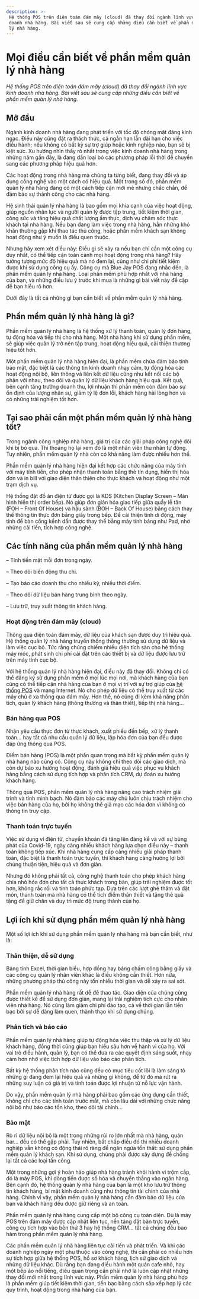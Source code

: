 ```yaml
---
description: >-
 Hệ thống POS trên điện toán đám mây (cloud) đã thay đổi ngành lĩnh vực kinh
 doanh nhà hàng. Bài viết sau sẽ cung cấp những điều cần biết về phần mềm quản
 lý nhà hàng.
---
```


# Mọi điều cần biết về phần mềm quản lý nhà hàng

_Hệ thống POS trên điện toán đám mây (cloud) đã thay đổi ngành lĩnh vực kinh doanh nhà hàng. Bài viết sau sẽ cung cấp những điều cần biết về phần mềm quản lý nhà hàng._

## Mở đầu

Ngành kinh doanh nhà hàng đang phát triển với tốc độ chóng mặt đáng kinh ngạc. Điều này cũng đặt ra thách thức, cả ngắn hạn lẫn dài hạn cho việc điều hành; nếu không có bất kỳ sự trợ giúp hoặc kinh nghiệp nào, bạn sẽ bị kiệt sức. Xu hướng nhìn thấy rõ nhất trong việc kinh doanh nhà hàng trong những năm gần đây, là đang dần loại bỏ các phương pháp lỗi thời để chuyển sang các phương pháp hiệu quả hơn.

Các hoạt động trong nhà hàng mà chúng ta từng biết, đang thay đổi và áp dụng công nghệ vào một cách có hiệu quả. Một trong số đó, phần mềm quản lý nhà hàng đang có một cách tiếp cận mới mẻ nhưng chắc chắn, để đảm bảo sự thành công cho các nhà hàng.

Hệ sinh thái quản lý nhà hàng là bao gồm mọi khía cạnh của việc hoạt động, giúp nguồn nhân lực và người quản lý được tập trung, tiết kiệm thời gian, công sức và tăng hiệu quả chất lượng ẩm thực, dịch vụ chăm sóc thực khách tại nhà hàng. Nếu bạn đang làm việc trong nhà hàng, hẳn những khó khăn thường gặp khi thao tác thủ công, hoặc phần mềm khách sạn không hoạt động như ý muốn là điều quen thuộc.

Nhưng hãy xem xét điều này: Điều gì sẽ xảy ra nếu bạn chỉ cần một công cụ duy nhất, có thể tiếp cận toàn cảnh mọi hoạt động trong nhà hàng? Hãy tưởng tượng mức độ hiệu quả mà nó đem lại, cũng như chi phí tiết kiệm được khi sử dụng công cụ ấy. Công cụ mà Blue Jay POS đang nhắc đến, là phần mềm quản lý nhà hàng. Loại phần mềm phù hợp nhất với nhà hàng của bạn, và những điều lưu ý trước khi mua là những gì bài viết này đề cập để bạn hiểu rõ hơn.

Dưới đây là tất cả những gì bạn cần biết về phần mềm quản lý nhà hàng.

## Phần mềm quản lý nhà hàng là gì?

Phần mềm quản lý nhà hàng là hệ thống xử lý thanh toán, quản lý đơn hàng, tự động hóa và tiếp thị cho nhà hàng. Một nhà hàng khi sử dụng phần mềm, sẽ giúp việc quản lý trở nên tập trung, hoạt động hiệu quả, cải thiện thương hiệu tốt hơn.

Một phần mềm quản lý nhà hàng hiện đại, là phần mềm chứa đảm bảo tính bảo mật, đặc biệt là các thông tin kinh doanh nhạy cảm, tự động hóa các hoạt động nội bộ, liên thông và liên kết dữ liệu cũng như kết nối các bộ phận với nhau, theo dõi và quản lý dữ liệu khách hàng hiệu quả. Kết quả, bên cạnh tăng trưởng doanh thu, lợi nhuận thì phần mềm còn đảm bảo sự ổn định của lượng nhân sự, giảm tỷ lệ đơn lỗi, khách hàng hài lòng hơn và có những trải nghiệm tốt hơn.

## Tại sao phải cần một phần mềm quản lý nhà hàng tốt?

Trong ngành công nghiệp nhà hàng, giá trị của các giải pháp công nghệ đôi khi bị bỏ qua. Thi thoảng họ lại xem đó là một nhân viên thu nhân tự động. Tuy nhiên, phần mềm quản lý nhà còn có khả năng làm được nhiều hơn thế.

Phần mềm quản lý nhà hàng hiện đại kết hợp các chức năng của máy tính với máy tính tiền, cho phép nhận thanh toán bằng thẻ tín dụng, hiển thị hóa đơn và in bill với giao diện thân thiện cho thực khách và hoạt động như một trạm dịch vụ.

Hệ thống đặt đồ ăn điện tử được gọi là KDS (Kitchen Display Screen – Màn hình hiển thị order bếp). Nó giúp đơn giản hóa giao tiếp giữa quầy lễ tân (FOH – Front Of House) và hậu sảnh (BOH – Back Of House) bằng cách thay thế thông tin thực đơn bằng giấy trong bếp. Để cải thiện tính di động, máy tính để bàn cồng kềnh dần được thay thế bằng máy tính bảng như Pad, nhờ những cải tiến, tích hợp công nghệ.

## Các tính năng của phần mềm quản lý nhà hàng

– Tính tiền mặt mỗi đơn trong ngày.

– Theo dõi biến động thu chi.

– Tạo báo cáo doanh thu cho nhiều kỳ, nhiều thời điểm.

– Theo dõi dữ liệu bán hàng trung bình theo ngày.

– Lưu trữ, truy xuất thông tin khách hàng.

### Hoạt động trên đám mây (cloud)

Thông qua điện toán đám mây, dữ liệu của khách sạn được duy trì hiệu quả. Hệ thống quản lý nhà hàng truyền thống thông thường sử dụng dữ liệu và làm việc cục bộ. Tức rằng chúng chiếm nhiều diện tích sàn cho hệ thống máy móc, phát sinh chi phí cài đặt trên các thiết bị và dữ liệu được lưu trữ trên máy tính cục bộ.

Với hệ thống quản lý nhà hàng hiện đại, điều này đã thay đổi. Không chỉ có thể đăng ký sử dụng phần mềm ở mọi lúc mọi nơi, mà khách hàng của bạn cũng có thể tiếp cận nhà hàng của bạn ở mọi vị trí với sự trợ giúp của [hệ thống POS](https://bluejaypos.vn/article/tim-hieu-nhung-xu-huong-hien-tai-va-tuong-lai-cua-he-thong-pos-cho-nha-hang-211) và mạng Internet. Nó cho phép dữ liệu có thể truy xuất từ các máy chủ ở xa thông qua đám mây. Hơn thế, nó cũng đi kèm khả năng phân tích, quản lý khách hàng (thông thường và thân thiết), tiếp thị nhà hàng…

### Bán hàng qua POS

Nhận yêu cầu thực đơn từ thực khách, xuất phiếu đến bếp, xử lý thanh toán… hay tất cả nhu cầu quản lý dữ liệu, lập hóa đơn của bạn đều được đáp ứng thông qua POS.

Điểm bán hàng (POS) là một phần quan trọng mà bất kỳ phần mềm quản lý nhà hàng nào cũng có. Công cụ này không chỉ theo dõi các giao dịch, mà còn dự báo xu hướng hoạt động, đánh giá hiệu quả việc phục vụ khách hàng bằng cách sử dụng tích hợp và phân tích CRM, dự đoán xu hướng khách hàng.

Thông qua POS, phần mềm quản lý nhà hàng nâng cao trách nhiệm giải trình và tính minh bạch. Nó đảm bảo các máy chủ luôn chịu trách nhiệm cho việc bán hàng của họ, bởi họ không thể giả mạo các hóa đơn vì không có thông tin truy cập.

### Thanh toán trực tuyến

Việc sử dụng ví điện tử, chuyển khoản đã tăng lên đáng kể và với sự bùng phát của Covid-19, ngày càng nhiều khách hàng lựa chọn điều này – thanh toán không tiếp xúc. Khi nhà hàng cung cấp càng nhiều giải pháp thanh toán, đặc biệt là thanh toán trực tuyến, thì khách hàng càng hưởng lợi bởi chúng thuận tiện, hiệu quả và đơn giản.

Nhưng đó không phải tất cả, công nghệ thanh toán cho phép khách hàng chia nhỏ hóa đơn cho tất cả thực khách trong bàn, giúp trải nghiệm được tốt hơn, không rắc rối và tính toán phức tạp. Dựa trên các lượt ghé thăm và đặt món, thanh toán mà nhà hàng có thể tích điểm thân thiết và tặng thẻ quà tặng để giữ chân và duy trì mức độ trung thành của họ.

## Lợi ích khi sử dụng phần mềm quản lý nhà hàng

Một số lợi ích khi sử dụng phần mềm quản lý nhà hàng mà bạn cần biết, như là:

### Thân thiện, dễ sử dụng

Bảng tính Excel, thời gian biểu, hợp đồng hay bảng chấm công bằng giấy và các công cụ quản lý nhân viên khác là điều không cần thiết. Hơn nữa, những phương pháp thủ công này tốn nhiều thời gian và dễ xảy ra sai sót.

Phần mềm quản lý nhà hàng rất dễ để thao tác. Giao diện của chúng cũng được thiết kế để sử dụng đơn giản, mang lại trải nghiệm tích cực cho nhân viên nhà hàng. Nó cũng làm giảm chi phí đào tạo, cả về thời gian lẫn tiền bạc bởi sự dễ dàng làm quen, thành thạo khi sử dụng chúng.

### Phân tích và báo cáo

Phần mềm quản lý nhà hàng giúp tự động hóa việc thu thập và xử lý dữ liệu khách hàng, đồng thời cũng giúp bạn hiểu sâu hơn về hành vi của họ. Với vai trò điều hành, quản lý, bạn có thể đưa ra các quyết định sáng suốt, nhạy cảm hơn nhờ việc tích hợp dữ liệu vào báo cáo phân tích.

Bất kỳ hệ thống phân tích nào cũng đều có mục tiêu cốt lõi là làm sáng tỏ những gì đang đem lại hiệu quả và những gì không, để từ đó mà rút ra những suy luận có giá trị và tính toán được lợi nhuận từ nỗ lực vận hành.

Do vậy, phần mềm quản lý nhà hàng phải bao gồm các ứng dụng cần thiết, không chỉ cho các tính toán trước mắt, mà còn lâu dài với những chức năng nội bộ như báo cáo tồn kho, theo dõi tài chính…

### Bảo mật

Rò rỉ dữ liệu nội bộ là một trong những rủi ro lớn nhất mà nhà hàng, quán bar… đều có thể gặp phải. Tuy nhiên, bất chấp điều đó thì nhiều doanh nghiệp vẫn không có động thái rõ ràng để ngăn ngừa tổn thất: sử dụng phần mềm quản lý khách sạn. Khi sử dụng, chúng phải được xây dựng để chống lại tất cả các loại tấn công.

Một trong những gợi ý hoàn hảo giúp nhà hàng tránh khỏi hành vi trộm cắp, đó là máy POS, khi dòng tiền được số hóa và chuyển thẳng vào ngân hàng. Bên cạnh đó, hệ thống quản lý nhà hàng của bạn là một kho lưu trữ thông tin khách hàng, bí mật kinh doanh cũng như thông tin tài chính của nhà hàng. Chính vì vậy, phần mềm quản lý nhà hàng cần đảm bảo dữ liệu của bạn và khách hàng đều được giữ riêng và an toàn.

Phần mềm quản lý nhà hàng cung cấp một bộ công cụ toàn diện. Dù là máy POS trên đám mây được cập nhật liên tục, nền tảng đặt bàn trực tuyến, công cụ tích hợp vào bên thứ 3 hay hệ thống CRM… tất cả chúng đều bao hàm trong phần mềm quản lý nhà hàng.

Các phần mềm quản lý nhà hàng liên tục cải tiến và phát triển. Và khi các doanh nghiệp ngày một phụ thuộc vào công nghệ, thì cần phải có nhiều hơn sự tích hợp giữa hệ thống POS, hồ sơ khách hàng, lịch sử giao dịch và những dữ liệu khác. Dù rằng bạn đang điều hành một quán cafe nhỏ, hay một bếp ảo nổi tiếng, điều quan trọng cần phải nhớ là luôn cập nhật những thay đổi mới nhất trong lĩnh vực này. Phần mềm quản lý nhà hàng phù hợp là phần mềm giúp tiết kiệm thời gian, tiền bạc bằng cách sắp xếp hợp lý các quy trình, hoạt động trong nhà hàng của bạn.
